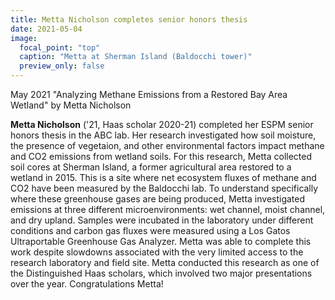 ```yaml
---
title: Metta Nicholson completes senior honors thesis
date: 2021-05-04
image:
  focal_point: "top"
  caption: "Metta at Sherman Island (Baldocchi tower)"
  preview_only: false  
---
```


May 2021 "Analyzing Methane Emissions from a Restored Bay Area Wetland" by Metta Nicholson
<!--more-->

**Metta Nicholson** ('21, Haas scholar 2020-21) completed her ESPM senior honors thesis in the ABC lab. Her research investigated how soil moisture, the presence of vegetaion, and other environmental factors impact methane and CO2 emissions from wetland soils.  For this research, Metta collected soil cores at Sherman Island, a former agricultural area restored to a wetland in 2015. This is a site where net ecosystem fluxes of methane and CO2 have been measured by the Baldocchi lab. To understand specifically where these greenhouse gases are being produced, Metta investigated emissions at three different microenvironments:  wet channel, moist channel, and dry upland. Samples were incubated in the laboratory under different conditions and carbon gas fluxes were measured using a Los Gatos Ultraportable Greenhouse Gas Analyzer. Metta was able to complete this work despite slowdowns associated with the very limited access to the research laboratory and field site.  Metta conducted this research as one of the Distinguished Haas scholars, which involved two major presentations over the year. Congratulations Metta!   
